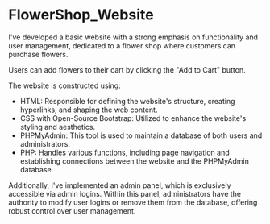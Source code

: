 # FlowerShop_Website
I've developed a basic website with a strong emphasis on functionality and user management, dedicated to a flower shop where customers can purchase flowers. 

Users can add flowers to their cart by clicking the "Add to Cart" button.

The website is constructed using:

- HTML: Responsible for defining the website's structure, creating hyperlinks, and shaping the web content.
- CSS with Open-Source Bootstrap: Utilized to enhance the website's styling and aesthetics.
- PHPMyAdmin: This tool is used to maintain a database of both users and administrators.
- PHP: Handles various functions, including page navigation and establishing connections between the website and the PHPMyAdmin database.

Additionally, I've implemented an admin panel, which is exclusively accessible via admin logins. Within this panel, administrators have the authority to modify user logins or remove them from the database, offering robust control over user management.